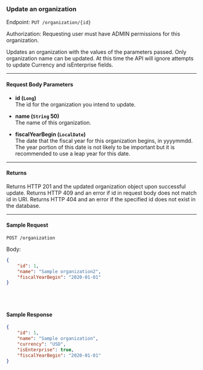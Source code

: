 ### Update an organization
Endpoint: `PUT /organization/{id}`

Authorization: Requesting user must have ADMIN permissions for this organization.

Updates an organization with the values of the parameters passed. Only organization name can be updated. At this time the API will ignore attempts to update Currency and isEnterprise fields.
___

#### Request Body Parameters
- **id (`Long`)** <br/>
The id for the organization you intend to update.

- **name (`String` 50)** <br/>
The name of this organization.

- **fiscalYearBegin (`LocalDate`)** <br/>
The date that the fiscal year for this organization begins, in yyyymmdd. The year portion of this date is not likely to be important but it is recommended to use a leap year for this date.
___
#### Returns
Returns HTTP 201 and the updated organization object upon successful update. Returns HTTP 409 and an error if id in request body does not match id in URI. Returns HTTP 404 and an error if the specified id does not exist in the database.
___
#### Sample Request
`POST /organization`

Body: 

```json
{
    "id": 1,
    "name": "Sample organization2",
	"fiscalYearBegin": "2020-01-01"
}
```
<br/>
<br/>

#### Sample Response
```json
{
    "id": 1,
    "name": "Sample organization",
    "currency": "USD",
    "isEnterprise": true,
    "fiscalYearBegin": "2020-01-01"
}
```

